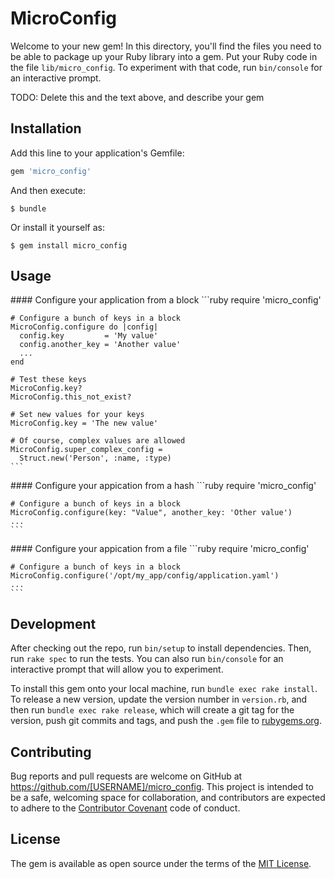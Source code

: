 # MicroConfig

Welcome to your new gem! In this directory, you'll find the files you need to be able to package up your Ruby library into a gem. Put your Ruby code in the file `lib/micro_config`. To experiment with that code, run `bin/console` for an interactive prompt.

TODO: Delete this and the text above, and describe your gem

## Installation

Add this line to your application's Gemfile:

```ruby
gem 'micro_config'
```

And then execute:

    $ bundle

Or install it yourself as:

    $ gem install micro_config

## Usage

#### Configure your application from a block
	```ruby
	require 'micro_config'
	
	# Configure a bunch of keys in a block
	MicroConfig.configure do |config|
	  config.key         = 'My value'
	  config.another_key = 'Another value'
	  ...
	end
	
	# Test these keys
	MicroConfig.key?
	MicroConfig.this_not_exist?
	
	# Set new values for your keys
	MicroConfig.key = 'The new value'
	
	# Of course, complex values are allowed
	MicroConfig.super_complex_config =
	  Struct.new('Person', :name, :type) 
	```
#### Configure your appication from a hash
	```ruby
	require 'micro_config'
	
	# Configure a bunch of keys in a block
	MicroConfig.configure(key: "Value", another_key: 'Other value') 
	...	
	```
#### Configure your appication from a file
	```ruby
	require 'micro_config'
	
	# Configure a bunch of keys in a block
	MicroConfig.configure('/opt/my_app/config/application.yaml') 
	...	
	```
## Development

After checking out the repo, run `bin/setup` to install dependencies. Then, run `rake spec` to run the tests. You can also run `bin/console` for an interactive prompt that will allow you to experiment.

To install this gem onto your local machine, run `bundle exec rake install`. To release a new version, update the version number in `version.rb`, and then run `bundle exec rake release`, which will create a git tag for the version, push git commits and tags, and push the `.gem` file to [rubygems.org](https://rubygems.org).

## Contributing

Bug reports and pull requests are welcome on GitHub at https://github.com/[USERNAME]/micro_config. This project is intended to be a safe, welcoming space for collaboration, and contributors are expected to adhere to the [Contributor Covenant](http://contributor-covenant.org) code of conduct.


## License

The gem is available as open source under the terms of the [MIT License](http://opensource.org/licenses/MIT).

